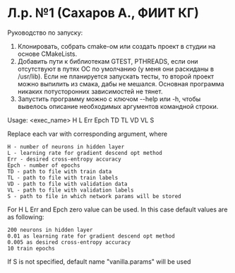 # Л.р. №1 (Сахаров А., ФИИТ КГ)

Руководство по запуску:
1. Клонировать, собрать cmake-ом или создать проект в студии на основе CMakeLists.
2. Добавить пути к библиотекам GTEST, PTHREADS, если они отсутствуют в путях ОС по умолчанию (у меня они раскиданы в /usr/lib).
Если не планируется запускать тесты, то второй проект можно выпилить из смака, дабы не мешался. Основная программа никаких потусторонних зависимостей не тянет.
3. Запустить программу можно с ключом --help или -h, чтобы вывелось описание необходимых аргументов командной строки.

Usage: <exec_name> H L Err Epch TD TL VD VL S

  Replace each var with corresponding argument, where
  
  
  	H - number of neurons in hidden layer
  	L - learning rate for gradient descend opt method
  	Err - desired cross-entropy accuracy
  	Epch - number of epochs
  	TD - path to file with train data
  	TL - path to file with train labels
  	VD - path to file with validation data
  	VL - path to file with validation labels
  	S - path to file in which network params will be stored
    
  
  For H L Err and Epch zero value can be used. In this case default values are as following:
  
  
  	200 neurons in hidden layer
  	0.01 as learning rate for gradient descend opt method
  	0.005 as desired cross-entropy accuracy
  	10 train epochs
    
    
  If S is not specified, default name "vanilla.params" will be used
